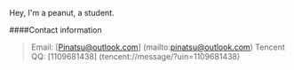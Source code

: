 Hey, I'm a peanut, a student.

####Contact information
> Email: [Pinatsu@outlook.com] (mailto:pinatsu@outlook.com)
> Tencent QQ: [1109681438] (tencent://message/?uin=1109681438)
